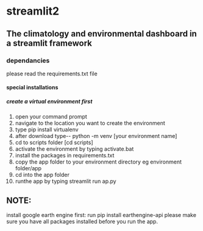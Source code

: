# streamlit2
##  The climatology and environmental dashboard in a streamlit framework 

### dependancies 

please read the requirements.txt file 

#### special installations 

##### create a virtual environment first 

1. open your command prompt 
2. navigate to the location you want to create the environment 
3. type pip install virtualenv 
5. after download type-- python -m venv [your environment name]
6. cd to scripts folder [cd scripts]
7. activate the environment by typing activate.bat 
8. install the packages in requirements.txt
9. copy the app folder to your environment directory eg environment folder/app
10. cd into the app folder 
11. runthe app by typing streamlit run ap.py 
## NOTE: 

install google earth engine first: run pip install earthengine-api 
please make sure you have all packages installed before you run the app.
